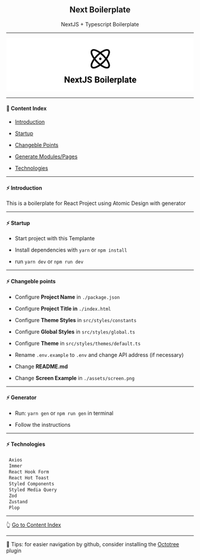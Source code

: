 <h2 align="center">Next Boilerplate</h2>
<p align="center">NextJS + Typescript Boilerplate</p>

---

<p align="center">
  <img src="https://github.com/lipex360x/nextjs-boilerplate/blob/master/assets/screen.png" />
</p>

---

#### :bookmark_tabs: Content Index

- [Introduction](#zap-introduction)

- [Startup](#zap-startup)

- [Changeble Points](#zap-changeble-points)

- [Generate Modules/Pages](#zap-generator)

- [Technologies](#zap-technologies)

---

#### :zap: Introduction

This is a boilerplate for React Project using Atomic Design with generator

---

#### :zap: Startup

- Start project with this Templante

- Install dependencies with `yarn` or `npm install`

- run `yarn dev` or `npm run dev`

---

#### :zap: Changeble points

- Configure **Project Name** in `./package.json`

- Configure **Project Title in** `./index.html`

- Configure **Theme Styles** in `src/styles/constants`

- Configure **Global Styles** in `src/styles/global.ts`

- Configure **Theme** in `src/styles/themes/default.ts`

- Rename `.env.example` to `.env` and change API address (if necessary)

- Change **README.md**

- Change **Screen Example** in `./assets/screen.png`

---

#### :zap: Generator

- Run: `yarn gen` or `npm run gen` in terminal

- Follow the instructions

---

#### :zap: Technologies

```
 Axios
 Immer
 React Hook Form
 React Hot Toast
 Styled Components
 Styled Media Query
 Zod
 Zustand
 Plop
```

---

:point_up_2: [Go to Content Index](#bookmark_tabs-content-index)

---

:pushpin: Tips: for easier navigation by github, consider installing the [Octotree](https://chrome.google.com/webstore/detail/octotree-github-code-tree/bkhaagjahfmjljalopjnoealnfndnagc) plugin
